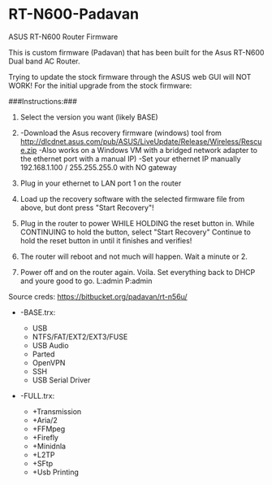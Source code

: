 # RT-N600-Padavan
ASUS RT-N600 Router Firmware

This is custom firmware (Padavan) that has been built for the Asus RT-N600 Dual band AC Router.

Trying to update the stock firmware through the ASUS web GUI will NOT WORK!
For the initial upgrade from the stock firmware:


###Instructions:###
1) Select the version you want (likely BASE)
2) -Download the Asus recovery firmware (windows) tool from http://dlcdnet.asus.com/pub/ASUS/LiveUpdate/Release/Wireless/Rescue.zip
   -Also works on a Windows VM with a bridged network adapter to the ethernet port with a manual IP)
   -Set your ethernet IP manually 192.168.1.100 / 255.255.255.0 with NO gateway
   
4) Plug in your ethernet to LAN port 1 on the router

5) Load up the recovery software with the selected firmware file from above, but dont press "Start Recovery"!

6) Plug in the router to power WHILE HOLDING the reset button in. While CONTINUING to hold the button, select "Start Recovery"
   Continue to hold the reset button in until it finishes and verifies!
   
7) The router will reboot and not much will happen. Wait a minute or 2. 

8) Power off and on the router again. Voila. Set everything back to DHCP and youre good to go. L:admin P:admin

   
 Source creds: https://bitbucket.org/padavan/rt-n56u/
 
* -BASE.trx:

  * USB
  * NTFS/FAT/EXT2/EXT3/FUSE
  * USB Audio
  * Parted
  * OpenVPN
  * SSH
  * USB Serial Driver
  
  
* -FULL.trx:

  * +Transmission
  * +Aria/2
  * +FFMpeg
  * +Firefly
  * +Minidnla
  * +L2TP
  * +SFtp
  * +Usb Printing
  

  
